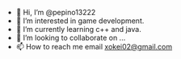 - 👋 Hi, I’m @pepino13222
- 👀 I’m interested in game development.
- 🌱 I’m currently learning c++ and java.
- 💞️ I’m looking to collaborate on ...
- 📫 How to reach me email xokei02@gmail.com

<!---
pepino13222/pepino13222 is a ✨ special ✨ repository because its `README.md` (this file) appears on your GitHub profile.
You can click the Preview link to take a look at your changes.
--->
